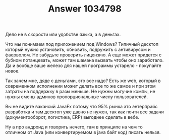 ﻿---
title: "Answer 1034798"
se.owner.user_id: 351278
se.owner.display_name: "Tankred"
se.owner.link: "https://ru.stackoverflow.com/users/351278/tankred"
se.answer_id: 1034798
se.question_id: 1034758
se.post_type: answer
se.score: 1
se.is_accepted: False
---
<p>Дело не в скорости или удобстве языка, а в деньгах.<br></p>

<p>Что мы понимаем под приложением под Windows? Типичный десктоп который нужно установить, обновить, подружить с антивирусом и фаерволом. Не забудьте проверить лицензию. А еще может придется с бубном потанцевать, может там шамана вызвать чтобы оно заработало. Да и вообще ваше железо для нашей программы устарело - покупайте новое.<br></p>

<p>Так зачем мне, дяде с деньгами, это все надо? Есть же web, который в современном исполнении может делать все то же самое и при этом затраты на поддержку в разы меньше. Не нужны могучие компы, не нужны смены админов пропорциональные числу пользователей.</p>

<p>Вы не видите вакансий JavaFx потому что 95% рынка это энтерпрайс разработка и там десктоп уже давно не нужен, так как почти все задачи (документооборот, логистика, ERP) выгоднее сделать в вебе. </p>

<p>Ну а про андроид и говорить нечего, там в принципе на чем то отличном от Java (или конвертируемом в java байт код) писать нельзя.</p>
